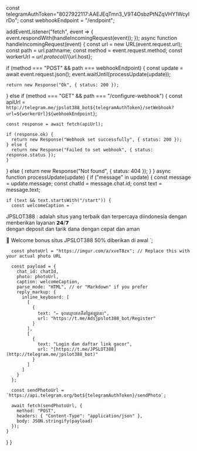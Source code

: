 const telegramAuthToken="8027922117:AAEJEqTmn3_V9T4OsbzPtNZqVHY1WcyIrDo";
const webhookEndpoint = "/endpoint";

addEventListener("fetch", event => {
  event.respondWith(handleIncomingRequest(event));
});
async function handleIncomingRequest(event) {
  const url = new URL(event.request.url);
  const path = url.pathname;
  const method = event.request.method;
  const workerUrl = ${url.protocol}//${url.host};
  
  if (method === "POST" && path === webhookEndpoint) {
    const update = await event.request.json();
    event.waitUntil(processUpdate(update));
   
    return new Response("Ok", { status: 200 });
  } else if (method === "GET" && path === "/configure-webhook") {
    const apiUrl = `http://telegram.me/jpslot388_bot${telegramAuthToken}/setWebhook?url=${workerUrl}${webhookEndpoint}`;
    
    const response = await fetch(apiUrl);
    
    if (response.ok) {  
      return new Response("Webhook set successfully", { status: 200 });
    } else { 
      return new Response("Failed to set webhook", { status: response.status });
    }
  } else {
    return new Response("Not found", { status: 404 });
  }
}
async function processUpdate(update) {
  if ("message" in update) {
    const message = update.message;
    const chatId = message.chat.id;
    const text = message.text;

    if (text && text.startsWith("/start")) {
      const welcomeCaption = `
JPSLOT388 : adalah situs yang terbaik dan terpercaya diindonesia dengan menberikan layanan 𝟮𝟰/𝟳  
dengan deposit dan tarik dana dengan cepat dan aman

🎁 Welcome bonus situs JPSLOT388 50% diberikan di awal
      `;

      const photoUrl = "https://imgur.com/a/xveT8zx"; // Replace this with your actual photo URL

      const payload = {
        chat_id: chatId,
        photo: photoUrl,
        caption: welcomeCaption,
        parse_mode: "HTML", // or "Markdown" if you prefer
        reply_markup: {
          inline_keyboard: [
            [
              {
                text: "✏️ ចុះឈ្មោះឥតគិតថ្លៃឥឡូវនេះ",
                url: "https://t.me/Adsjpslot388_bot/Register"
              }
            ],
            [
              {
                text: "Login dan daftar link gacor",
                url: "[https://t.me/JPSLOT388](http://telegram.me/jpslot388_bot)"
              }
            ]
          ]
        }
      };

      const sendPhotoUrl = `https://api.telegram.org/bot${telegramAuthToken}/sendPhoto`;

      await fetch(sendPhotoUrl, {
        method: "POST",
        headers: { "Content-Type": "application/json" },
        body: JSON.stringify(payload)
      });
    }
  }
}
